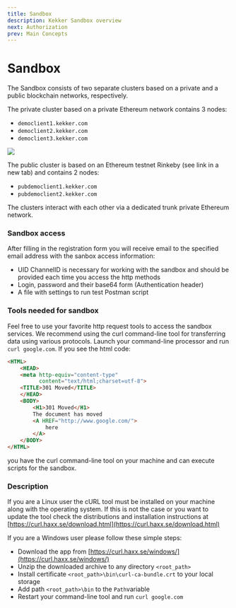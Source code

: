 ```yaml
---
title: Sandbox
description: Kekker Sandbox overview
next: Authorization
prev: Main Concepts
---
```


# Sandbox

The Sandbox consists of two separate clusters based on a private and a public blockchain networks, respectively.

The private cluster based on a private Ethereum network contains 3 nodes:
* `democlient1.kekker.com`
* `democlient2.kekker.com`
* `democlient3.kekker.com`

![](https://lh6.googleusercontent.com/dPJFHMSUSl-6EMBplN0oFG0nBDXeKqLCj37LeqCPx5iXBfZ_4JeoT-CiU3sbXXnfBo9xh-Dj2BrgiFqX72HQ7SmB8omD9yKJzGkyMjpsuLirrqQZdwcPJWSif1SeJMlVQ_2D4cKj)

The public cluster is based on an Ethereum testnet Rinkeby (see link in a new tab) and contains 2 nodes:
* `pubdemoclient1.kekker.com`
* `pubdemoclient2.kekker.com`

The clusters interact with each other via a dedicated trunk private Ethereum network.

### Sandbox access

After filling in the registration form you will receive email to the specified email address with the sanbox access information:
* UID ChannelID is necessary for working with the sandbox and should be provided each time you access the http methods
* Login, password and their base64 form (Authentication header)
* A file with settings to run test Postman script

### Tools needed for sandbox

Feel free to use your favorite http request tools to access the sandbox services. We recommend using the curl command-line tool for transferring data using various protocols. 
Launch your command-line processor and run `curl google.com`. If you see the html code:

```html
<HTML>
    <HEAD>
    <meta http-equiv="content-type" 
          content="text/html;charset=utf-8">
    <TITLE>301 Moved</TITLE>
    </HEAD>
    <BODY>
        <H1>301 Moved</H1>
        The document has moved
        <A HREF="http://www.google.com/">
            here
        </A>
    </BODY>
</HTML>
```
you have the curl command-line tool on your machine and can execute scripts for the sandbox.


### Description

If you are a Linux user the cURL tool must be installed on your machine along with the operating system. 
If this is not the case or you want to update the tool check the distributions and installation instructions at [https://curl.haxx.se/download.html](https://curl.haxx.se/download.html)

If you are a Windows user please follow these simple steps:
* Download the app from [https://curl.haxx.se/windows/](https://curl.haxx.se/windows/)
* Unzip the downloaded archive to any directory `<root_path>`
* Install certificate `<root_path>\bin\curl-ca-bundle.crt` to your local storage
* Add path `<root_path>\bin` to the `Path`variable
* Restart your command-line tool and run `curl google.com`


